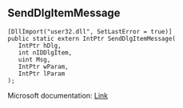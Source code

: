 ## SendDlgItemMessage

```
[DllImport("user32.dll", SetLastError = true)]
public static extern IntPtr SendDlgItemMessage(
   IntPtr hDlg,
   int nIDDlgItem,
   uint Msg,
   IntPtr wParam,
   IntPtr lParam
);
```

Microsoft documentation: [Link](https://learn.microsoft.com/en-us/windows/win32/api/winuser/nf-winuser-senddlgitemmessagea)
